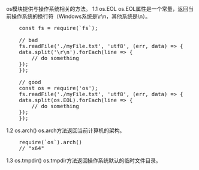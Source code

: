 os模块提供与操作系统相关的方法。
1.1 os.EOL
os.EOL属性是一个常量，返回当前操作系统的换行符（Windows系统是\r\n，其他系统是\n）。
<pre>
    const fs = require(`fs`);

    // bad
    fs.readFile('./myFile.txt', 'utf8', (err, data) => {
    data.split('\r\n').forEach(line => {
        // do something
    });
    });

    // good
    const os = require('os');
    fs.readFile('./myFile.txt', 'utf8', (err, data) => {
    data.split(os.EOL).forEach(line => {
        // do something
    });
    });
</pre>

1.2 os.arch()
os.arch方法返回当前计算机的架构。
<pre>
    require(`os`).arch()
    // "x64"
</pre>

1.3 os.tmpdir()
os.tmpdir方法返回操作系统默认的临时文件目录。